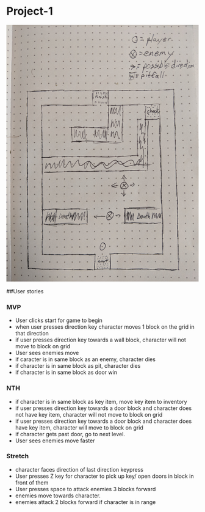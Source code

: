 # Project-1
![Wire Frame](IMG_20190404_102402.jpg)


##User stories

### MVP
* User clicks start for game to begin
* when user presses direction key character moves 1 block on the grid in that direction
* if user presses direction key towards a wall block, character will not move to block on grid
* User sees enemies move
* if caracter is in same block as an enemy, character dies
* if character is in same block as pit, character dies
* if character is in same block as door win

### NTH

* if character is in same block as key item, move key item to inventory
* if user presses direction key towards a door block and character does not have key item, character will not move to block on grid
* if user presses direction key towards a door block and character does have key item, character will move to block on grid
* if character gets past door, go to next level.
* User sees enemies move faster

### Stretch

* character faces direction of last direction keypress
* User presses Z key for character to pick up key/ open doors in block in front of them
* User presses space to attack enemies 3 blocks forward
* enemies move towards character.
* enemies attack 2 blocks forward if character is in range

